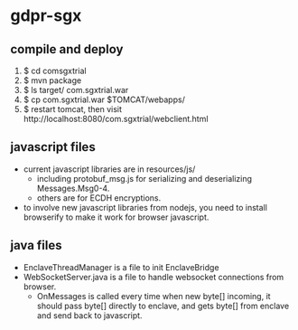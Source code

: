 # gdpr-sgx
## compile and deploy
1. $ cd comsgxtrial
2. $ mvn package
3. $ ls target/
 com.sgxtrial.war
4. $ cp com.sgxtrial.war $TOMCAT/webapps/
5. $ restart tomcat, then visit http://localhost:8080/com.sgxtrial/webclient.html

## javascript files 
* current javascript libraries are in resources/js/
  * including protobuf_msg.js for serializing and deserializing Messages.Msg0-4.
  * others are for ECDH encryptions.
* to involve new javascript libraries from nodejs, you need to install browserify to make it work for browser javascript.

## java files
* EnclaveThreadManager is a file to init EnclaveBridge
* WebSocketServer.java is a file to handle websocket connections from browser.
  * OnMessages is called every time when new byte[] incoming, it should pass byte[] directly to enclave, and gets byte[] from enclave and send back to javascript.

